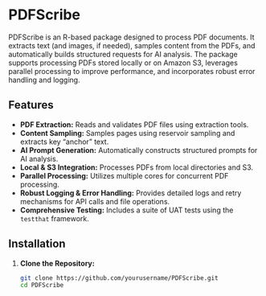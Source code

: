 # PDFScribe

PDFScribe is an R-based package designed to process PDF documents. It extracts text (and images, if needed), samples content from the PDFs, and automatically builds structured requests for AI analysis. The package supports processing PDFs stored locally or on Amazon S3, leverages parallel processing to improve performance, and incorporates robust error handling and logging.

## Features

- **PDF Extraction:** Reads and validates PDF files using extraction tools.
- **Content Sampling:** Samples pages using reservoir sampling and extracts key “anchor” text.
- **AI Prompt Generation:** Automatically constructs structured prompts for AI analysis.
- **Local & S3 Integration:** Processes PDFs from local directories and S3.
- **Parallel Processing:** Utilizes multiple cores for concurrent PDF processing.
- **Robust Logging & Error Handling:** Provides detailed logs and retry mechanisms for API calls and file operations.
- **Comprehensive Testing:** Includes a suite of UAT tests using the `testthat` framework.

## Installation

1. **Clone the Repository:**

   ```bash
   git clone https://github.com/yourusername/PDFScribe.git
   cd PDFScribe
